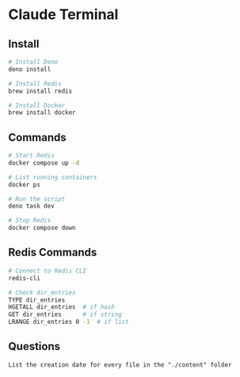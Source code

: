 # Claude Terminal

## Install

```bash
# Install Deno
deno install

# Install Redis
brew install redis

# Install Docker
brew install docker
```

## Commands

```bash
# Start Redis
docker compose up -d

# List running containers
docker ps

# Run the script
deno task dev

# Stop Redis
docker compose down
```

## Redis Commands

```bash
# Connect to Redis CLI
redis-cli

# Check dir_entries
TYPE dir_entries
HGETALL dir_entries  # if hash
GET dir_entries      # if string
LRANGE dir_entries 0 -1  # if list
```

## Questions

```
List the creation date for every file in the "./content" folder
```
